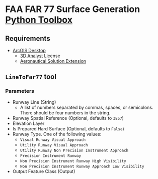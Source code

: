 FAA FAR 77 Surface Generation [Python Toolbox]
============================================

## Requirements ##

* [ArcGIS Desktop]
	* [3D Analyst] License
	* [Aeronautical Solution Extension]

## `LineToFar77` tool ##

### Parameters ###

* Runway Line (String)
	* A list of numbers separated by commas, spaces, or semicolons. There should be four numbers in the string.
* Runway Spatial Reference (Optional, defaults to `3857`)
* Elevation Layer
* Is Prepared Hard Surface (Optional, defaults to `False`)
* Runway Type. One of the following values:
	* `Visual Runway Visual Approach`
	* `Utility Runway Visual Approach`
	* `Utility Runway Non Precision Instrument Approach`
	* `Precision Instrument Runway`
	* `Non Precision Instrument Runway High Visibility`
	* `Non Precision Instrument Runway Approach Low Visibility`
* Output Feature Class (Output)

[Python Toolbox]: http://resources.arcgis.com/en/help/main/10.1/0015/001500000022000000.htm
[ArcGIS Desktop]: http://www.esri.com/software/arcgis/arcgis-for-desktop
[3D Analyst]: http://www.esri.com/software/arcgis/extensions/3danalyst/
[Aeronautical Solution Extension]: http://www.esri.com/software/arcgis/extensions/aero-solution/
